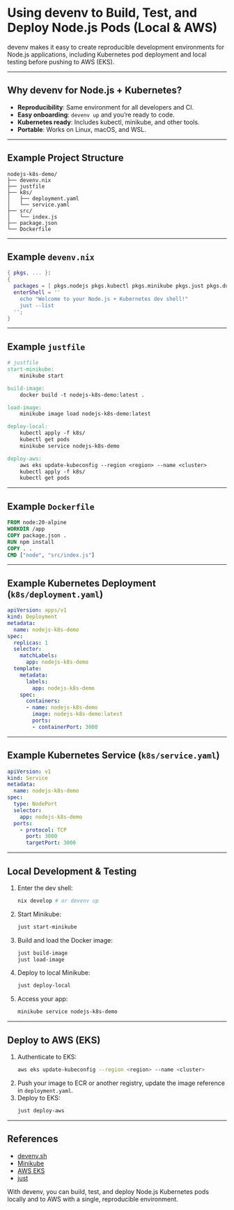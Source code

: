 # Using devenv to Build, Test, and Deploy Node.js Pods (Local & AWS)

devenv makes it easy to create reproducible development environments for Node.js applications, including Kubernetes pod deployment and local testing before pushing to AWS (EKS).

---

## Why devenv for Node.js + Kubernetes?
- **Reproducibility**: Same environment for all developers and CI.
- **Easy onboarding**: `devenv up` and you’re ready to code.
- **Kubernetes ready**: Includes kubectl, minikube, and other tools.
- **Portable**: Works on Linux, macOS, and WSL.

---

## Example Project Structure
```
nodejs-k8s-demo/
├── devenv.nix
├── justfile
├── k8s/
│   ├── deployment.yaml
│   └── service.yaml
├── src/
│   └── index.js
├── package.json
└── Dockerfile
```

---

## Example `devenv.nix`
```nix
{ pkgs, ... }:
{
  packages = [ pkgs.nodejs pkgs.kubectl pkgs.minikube pkgs.just pkgs.docker ];
  enterShell = ''
    echo "Welcome to your Node.js + Kubernetes dev shell!"
    just --list
  '';
}
```

---

## Example `justfile`
```makefile
# justfile
start-minikube:
    minikube start

build-image:
    docker build -t nodejs-k8s-demo:latest .

load-image:
    minikube image load nodejs-k8s-demo:latest

deploy-local:
    kubectl apply -f k8s/
    kubectl get pods
    minikube service nodejs-k8s-demo

deploy-aws:
    aws eks update-kubeconfig --region <region> --name <cluster>
    kubectl apply -f k8s/
    kubectl get pods
```

---

## Example `Dockerfile`
```Dockerfile
FROM node:20-alpine
WORKDIR /app
COPY package.json .
RUN npm install
COPY . .
CMD ["node", "src/index.js"]
```

---

## Example Kubernetes Deployment (`k8s/deployment.yaml`)
```yaml
apiVersion: apps/v1
kind: Deployment
metadata:
  name: nodejs-k8s-demo
spec:
  replicas: 1
  selector:
    matchLabels:
      app: nodejs-k8s-demo
  template:
    metadata:
      labels:
        app: nodejs-k8s-demo
    spec:
      containers:
      - name: nodejs-k8s-demo
        image: nodejs-k8s-demo:latest
        ports:
        - containerPort: 3000
```

---

## Example Kubernetes Service (`k8s/service.yaml`)
```yaml
apiVersion: v1
kind: Service
metadata:
  name: nodejs-k8s-demo
spec:
  type: NodePort
  selector:
    app: nodejs-k8s-demo
  ports:
    - protocol: TCP
      port: 3000
      targetPort: 3000
```

---

## Local Development & Testing
1. Enter the dev shell:
   ```bash
   nix develop # or devenv up
   ```
2. Start Minikube:
   ```bash
   just start-minikube
   ```
3. Build and load the Docker image:
   ```bash
   just build-image
   just load-image
   ```
4. Deploy to local Minikube:
   ```bash
   just deploy-local
   ```
5. Access your app:
   ```bash
   minikube service nodejs-k8s-demo
   ```

---

## Deploy to AWS (EKS)
1. Authenticate to EKS:
   ```bash
   aws eks update-kubeconfig --region <region> --name <cluster>
   ```
2. Push your image to ECR or another registry, update the image reference in `deployment.yaml`.
3. Deploy to EKS:
   ```bash
   just deploy-aws
   ```

---

## References
- [devenv.sh](https://devenv.sh/)
- [Minikube](https://minikube.sigs.k8s.io/docs/)
- [AWS EKS](https://docs.aws.amazon.com/eks/)
- [just](https://just.systems/)

With devenv, you can build, test, and deploy Node.js Kubernetes pods locally and to AWS with a single, reproducible environment.
